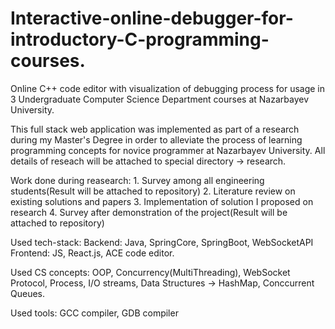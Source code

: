 # Interactive-online-debugger-for-introductory-C-programming-courses.
 Online C++ code editor with visualization of debugging process for usage in 3 Undergraduate Computer Science Department courses at Nazarbayev University.  

 This full stack web application was implemented as part of a research during my Master's Degree in order to alleviate the process of learning programming concepts for novice programmer at Nazarbayev University.
 All details of reseach will be attached to special directory -> research.

 Work done during reasearch: 
       1. Survey among all engineering students(Result will be attached to repository)
       2. Literature review on existing solutions and papers
       3. Implementation of solution I proposed on research 
       4. Survey after demonstration of the project(Result will be attached to repository)

 Used tech-stack:
      Backend: Java, SpringCore, SpringBoot, WebSocketAPI
      Frontend: JS, React.js, ACE code editor.

 Used CS concepts: OOP, Concurrency(MultiThreading), WebSocket Protocol, Process, I/O streams, Data Structures -> HashMap, Conccurrent Queues.

 Used tools: GCC compiler, GDB compiler
 
 
      
